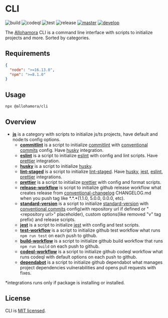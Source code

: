 # CLI

![build](https://github.com/allohamora/cli/actions/workflows/build.yml/badge.svg)
![codeql](https://github.com/allohamora/cli/actions/workflows/codeql.yml/badge.svg)
![test](https://github.com/allohamora/cli/actions/workflows/test.yml/badge.svg)
![release](https://github.com/allohamora/cli/actions/workflows/release.yml/badge.svg)
[![master](https://codecov.io/gh/allohamora/cli/branch/master/graph/badge.svg?token=XVDXR2RWTI)](https://codecov.io/gh/allohamora/cli)
[![develop](https://codecov.io/gh/allohamora/cli/branch/develop/graph/badge.svg?token=XVDXR2RWTI)](https://codecov.io/gh/allohamora/cli)

The [Allohamora](https://github.com/allohamora) CLI is a command line interface with scripts to initialize projects and more. Sorted by categories.

## Requirements

```json
{
  "node": ">=16.13.0",
  "npm": ">=8.1.0"
}
```

## Usage

```bash
npx @allohamora/cli
```

## Overview

- [**js**](/src/categories/js/index.ts) is a category with scripts to initialize js/ts projects, have default and node:ts config options.
  - [**commitlint**](/src/categories/js/commitlint) is a script to initialize [commitlint](https://github.com/conventional-changelog/commitlint) with [conventional commits](https://www.conventionalcommits.org/en/v1.0.0/) config. Have [husky](https://github.com/typicode/husky) integration.
  - [**eslint**](/src/categories/js/eslint) is a script to initialize [eslint](https://github.com/eslint/eslint) with config and lint scripts. Have [prettier](https://github.com/prettier/prettier) integration.
  - [**husky**](/src/categories/js/husky) is a script to initialize [husky](https://github.com/typicode/husky).
  - [**lint-staged**](/src/categories/js/lint-staged) is a script to initialize [lint-staged](https://github.com/okonet/lint-staged). Have [husky](https://github.com/typicode/husky), [jest](https://github.com/facebook/jest), [eslint](https://github.com/eslint/eslint), [prettier](https://github.com/prettier/prettier) integrations.
  - [**prettier**](/src/categories/js/prettier) is a script to initialize [prettier](https://github.com/prettier/prettier) with config and format scripts.
  - [**release-workflow**](/src/categories/js/release-worflow) is script to initialize github release workflow what creates release from [conventional-changelog](https://github.com/conventional-changelog/conventional-changelog) CHANGELOG.md when you push tag like \*.\*.\*(1.1.0, 5.0.0, 0.0.0, etc).
  - [**standard-version**](/src/categories/js/standard-verstion) is a script to initialize [standard-version](https://github.com/conventional-changelog/standard-version) with [conventional commits](https://www.conventionalcommits.org/en/v1.0.0/) config(with repository url if defined or "\<repository url\>" placeholder), custom options(like removed "v" tag prefix) and release scripts.
  - [**jest**](/src/categories/js/jest) is a script to initialize [jest](https://github.com/facebook/jest) with config and test scripts.
  - [**test-workflow**](/src/categories/js/test-workflow.ts) is a script to initialize github test workflow what runs `npm run test` on each push to github.
  - [**build-workflow**](/src/categories/js/build-workflow) is a script to initialize github build workflow that runs `npm run build` on each push to github.
  - [**codeql-workflow**](/src/categories/js/codeql-workflow) is a script to initialize github codeql workflow what runs codeql with default options on each push to github.
  - [**dependabot**](src/categories/js/dependabot/) is a script to initialize github dependabot what manages project dependencies vulnerabilities and opens pull requests with fixes.

\*integrations runs only if package is installing or installed.

## License

CLI is [MIT licensed](/LICENSE).
